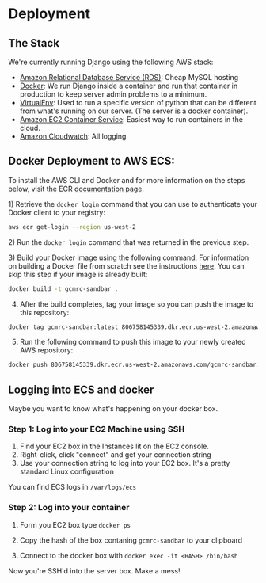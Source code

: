 # Deployment

## The Stack

We're currently running Django using the following AWS stack:

* [Amazon Relational Database Service (RDS)](https://aws.amazon.com/rds/): Cheap MySQL hosting
* [Docker](https://www.docker.com/): We run Django inside a container and run that container in production to keep server admin problems to a minimum.
* [VirtualEnv](https://virtualenv.pypa.io/en/stable/): Used to run a specific version of python that can be different from what's running on our server. (The server is a docker container).
* [Amazon EC2 Container Service](https://aws.amazon.com/ecs/): Easiest way to run containers in the cloud.
* [Amazon Cloudwatch](https://aws.amazon.com/cloudwatch/): All logging



## Docker Deployment to AWS ECS:

To install the AWS CLI and Docker and for more information on the steps below, visit the ECR [documentation page](http://docs.aws.amazon.com/AmazonECR/latest/userguide/ECR_GetStarted.html).

1) Retrieve the `docker login` command that you can use to authenticate your Docker client to your registry:

```Bash
aws ecr get-login --region us-west-2
```

2) Run the `docker login` command that was returned in the previous step.

3) Build your Docker image using the following command. For information on building a Docker file from scratch see the instructions [here](http://docs.aws.amazon.com/AmazonECS/latest/developerguide/docker-basics.html). You can skip this step if your image is already built:

```Bash
docker build -t gcmrc-sandbar .
```

4) After the build completes, tag your image so you can push the image to this repository:

```Bash
docker tag gcmrc-sandbar:latest 806758145339.dkr.ecr.us-west-2.amazonaws.com/gcmrc-sandbar:latest
```

5) Run the following command to push this image to your newly created AWS repository:

```bash
docker push 806758145339.dkr.ecr.us-west-2.amazonaws.com/gcmrc-sandbar:latest
```

## Logging into ECS and docker

Maybe you want to know what's happening on your docker box. 

### Step 1: Log into your EC2 Machine using SSH

1. Find your EC2 box in the Instances lit on the EC2 console.
2. Right-click, click "connect" and get your connection string
3. Use your connection string to log into your EC2 box. It's a pretty standard Linux configuration

You can find ECS logs in `/var/logs/ecs`

### Step 2: Log into your container

1. Form you EC2 box type `docker ps`

2. Copy the hash of the box contaning `gcmrc-sandbar` to your clipboard

3. Connect to the docker box with `docker exec -it <HASH> /bin/bash`

Now you're SSH'd into the server box. Make a mess!

